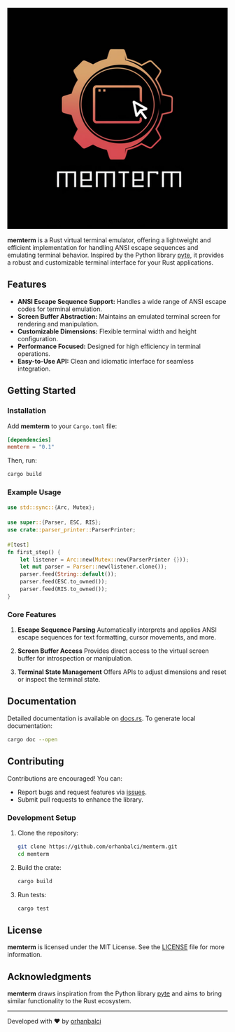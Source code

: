 
![memtermlogo](https://github.com/orhanbalci/memterm/blob/main/assets/memterm.png?raw=true)

**memterm** is a Rust virtual terminal emulator, offering a lightweight and efficient implementation for handling ANSI escape sequences and emulating terminal behavior. Inspired by the Python library [pyte](https://github.com/selectel/pyte), it provides a robust and customizable terminal interface for your Rust applications.

## Features

- **ANSI Escape Sequence Support:** Handles a wide range of ANSI escape codes for terminal emulation.
- **Screen Buffer Abstraction:** Maintains an emulated terminal screen for rendering and manipulation.
- **Customizable Dimensions:** Flexible terminal width and height configuration.
- **Performance Focused:** Designed for high efficiency in terminal operations.
- **Easy-to-Use API:** Clean and idiomatic interface for seamless integration.

## Getting Started

### Installation

Add **memterm** to your `Cargo.toml` file:

```toml
[dependencies]
memterm = "0.1"
```

Then, run:

```sh
cargo build
```

### Example Usage

```rust
use std::sync::{Arc, Mutex};

use super::{Parser, ESC, RIS};
use crate::parser_printer::ParserPrinter;

#[test]
fn first_step() {
    let listener = Arc::new(Mutex::new(ParserPrinter {}));
    let mut parser = Parser::new(listener.clone());
    parser.feed(String::default());
    parser.feed(ESC.to_owned());
    parser.feed(RIS.to_owned());
}
```

### Core Features

1. **Escape Sequence Parsing**
   Automatically interprets and applies ANSI escape sequences for text formatting, cursor movements, and more.

2. **Screen Buffer Access**
   Provides direct access to the virtual screen buffer for introspection or manipulation.

3. **Terminal State Management**
   Offers APIs to adjust dimensions and reset or inspect the terminal state.

## Documentation

Detailed documentation is available on [docs.rs](https://docs.rs/memterm).
To generate local documentation:

```sh
cargo doc --open
```

## Contributing

Contributions are encouraged! You can:

- Report bugs and request features via [issues](https://github.com/orhanbalci/memterm/issues).
- Submit pull requests to enhance the library.

### Development Setup

1. Clone the repository:
   ```sh
   git clone https://github.com/orhanbalci/memterm.git
   cd memterm
   ```

2. Build the crate:
   ```sh
   cargo build
   ```

3. Run tests:
   ```sh
   cargo test
   ```

## License

**memterm** is licensed under the MIT License. See the [LICENSE](LICENSE) file for more information.

## Acknowledgments

**memterm** draws inspiration from the Python library [pyte](https://github.com/selectel/pyte) and aims to bring similar functionality to the Rust ecosystem.

---

Developed with ❤️ by [orhanbalci](https://github.com/orhanbalci)
